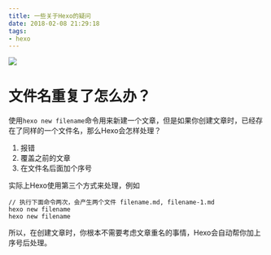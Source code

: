 ```yaml
---
title: 一些关于Hexo的疑问
date: 2018-02-08 21:29:18
tags:
- hexo
---
```


![](http://p3alsaatj.bkt.clouddn.com/20180208213207_ah8hTV_Jietu20180208-213152.jpeg)

<!-- more -->

# 文件名重复了怎么办？

使用`hexo new filename`命令用来新建一个文章，但是如果你创建文章时，已经存在了同样的一个文件名，那么Hexo会怎样处理？

1. 报错
2. 覆盖之前的文章
3. 在文件名后面加个序号

实际上Hexo使用第三个方式来处理，例如

```
// 执行下面命令两次，会产生两个文件 filename.md, filename-1.md
hexo new filename
hexo new filename
```

所以，在创建文章时，你根本不需要考虑文章重名的事情，Hexo会自动帮你加上序号后处理。